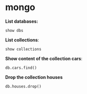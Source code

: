# mongo

**List databases:**
```
show dbs
```

**List collections**:
```
show collections
```

**Show content of the collection cars**:
```
db.cars.find()
```

**Drop the collection houses**
```
db.houses.drop()
```
